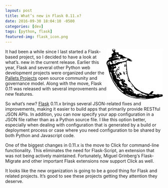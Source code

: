 ```yaml
---
layout: post
title: What’s new in Flask 0.11.x?
date: 2016-09-30 18:04:10 -0500
categories: [dev]
tags: [python, flask]
featured-img: flask_icon.png
---
```


<img align="right" src="/assets/images/flask_icon.png">It had been a while since I last started a Flask-based project, so I decided to have a look at what’s. new in the current release. Earlier this year, Flask and several other Python web development projects were organized under the [Pallets Projects](https://www.palletsprojects.com/) open source community and governance model. Along with the move, Flask 0.11 was released with several improvements and new features.
<!--more-->

So what’s new? [Flask](https://palletsprojects.com/p/flask/) 0.11.x brings several JSON-related fixes and improvements, making it easier to build apps that primarily provide RESTful JSON APIs.  In addition, you can now specify your app configuration in a JSON file rather than as a Python source file. I like this option better, especially when dealing with configuration that is generated by a build or deployment process or case where you need configuration to be shared by both Python and Javascript code.

One of the biggest changes in 0.11.x is the move to Click for command-line functionality. This eliminates the need for Flask-Script, an extension that was not being actively maintained. Fortunately, Miguel Grinberg‘s Flask-Migrate and other important Flask extensions now support Click as well.

It looks like the new organization is going to be a good thing for Flask and related projects. It’s good to see these projects getting they attention they deserve.

